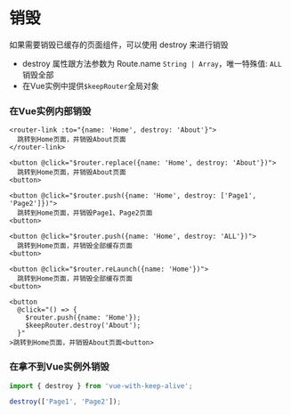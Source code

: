 # 销毁

如果需要销毁已缓存的页面组件，可以使用 destroy 来进行销毁
- destroy 属性跟方法参数为 Route.name `String | Array`，唯一特殊值: `ALL` 销毁全部
- 在Vue实例中提供`$keepRouter`全局对象

### 在Vue实例内部销毁

```vue
<router-link :to="{name: 'Home', destroy: 'About'}">
  跳转到Home页面，并销毁About页面
</router-link>

<button @click="$router.replace({name: 'Home', destroy: 'About'})">
  跳转到Home页面，并销毁About页面
<button>

<button @click="$router.push({name: 'Home', destroy: ['Page1', 'Page2']})">
  跳转到Home页面，并销毁Page1、Page2页面
<button>

<button @click="$router.push({name: 'Home', destroy: 'ALL'})">
  跳转到Home页面，并销毁全部缓存页面
<button>

<button @click="$router.reLaunch({name: 'Home'})">
  跳转到Home页面，并销毁全部缓存页面
<button>

<button
  @click="() => {
    $router.push({name: 'Home'});
    $keepRouter.destroy('About');
  }"
>跳转到Home页面，并销毁About页面<button>
```

### 在拿不到Vue实例外销毁

```js
import { destroy } from 'vue-with-keep-alive';

destroy(['Page1', 'Page2']);
```
